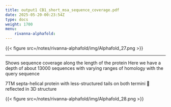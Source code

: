 ```yaml
---
title: output1 CB1_short_msa_sequence_coverage.pdf
date: 2025-05-20-00:23:54Z
type: docs 
weight: 1700
menu: 
    rivanna-alphafold:
---
```



{{< figure src=/notes/rivanna-alphafold/img/Alphafold_27.png >}}

---

Shows sequence coverage along the length of the protein
Here we have a depth of about 13000 sequences with varying ranges of homology with the query sequence 

7TM septa-helical protein with less-structured tails on both termini  reflected in 3D structure


{{< figure src=/notes/rivanna-alphafold/img/Alphafold_28.png >}}

